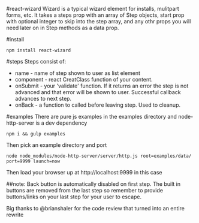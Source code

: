 #react-wizard
Wizard is a typical wizard element for installs, mulitpart forms, etc. It takes a steps prop with an array of Step objects, start prop with optional integer to skip into the step array, and any othr props you will need later on in Step methods as a data prop. 

#install
```
npm install react-wizard
```
#steps
Steps consist of:
* name - name of step shown to user as list element
* component - react CreatClass function of your content. 
* onSubmit - your 'validate' function. If it returns an error the step is not advanced and that error will be shown to user. Successful callback advances to next step.
* onBack - a function to called before leaving step. Used to cleanup.

#examples
There are pure js examples in the examples directory and node-http-server is a dev dependency
```
npm i && gulp examples
```
Then pick an example directory and port
```
node node_modules/node-http-server/server/http.js root=examples/data/ port=9999 launch=now

```
Then load your browser up at http://localhost:9999 in this case

##note:
Back button is automatically disabled on first step.
The built in buttons are removed from the last step so remember to provide buttons/links on your last step for your user to escape.

Big thanks to @brianshaler for the code review that turned into an entire rewrite
